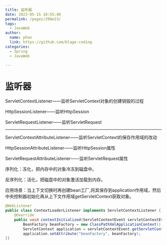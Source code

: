```yaml
---
title: 监听器
date: 2023-05-15 10:55:40
permalink: /pages/298e23/
tags: 
  - JavaWeb
author: 
  name: phan
  link: https://github.com/blage-coding
categories: 
  - Spring
  - JavaWeb

---
```

# 监听器

ServletContextListener——监听ServletContext对象的创建销毁的过程

HttpSessionListener——监听HttpSession

ServletRequestListener——监听ServletRequest

---

ServletContextAttributeListener——监听ServletContext的保存作用域的改动

HttpSessionAttributeListener——监听HttpSession属性

ServletRequestAttributeListener——监听ServletRequest属性

序列化：冻化，把内存中的对象冷冻到磁盘中。

反序列化：活化，把磁盘中的对象激活加载到内存。

应用场景：当上下文切换时再创建bean工厂,将其保存到application作用域，然后中央控制器初始化再从上下文作用域getServletContext获取对象。

```java
@WebListener
public class ContextLoaderListener implements ServletContextListener {
    @Override
    public void contextInitialized(ServletContextEvent servletContextEvent) {
        BeanFactory beanFactory = new ClassPathXmlApplicationContext();
        ServletContext application = servletContextEvent.getServletContext();
        application.setAttribute("beanFactory", beanFactory);
}}
```